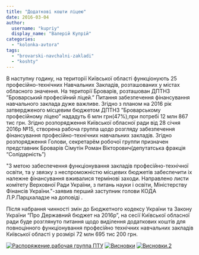 ```yaml
---
title: "Додаткові кошти ліцею"
date: 2016-03-04
author: 
  username: "kupriy"
  display_name: "Валерій Купрій"
categories: 
  - "kolonka-avtora"
tags: 
  - "brovarski-navchalni-zakladi"
  - "koshty"
---
```


В наступну годину, на території Київської області функціонують 25 професійно-технічних Навчальних Закладів, розташованих у містах обласного значення. На території Броварів, розташован ДПТНЗ ”Броварський професійний ліцей.” Питання забезпечення фінансування навчального заклада дуже важливе. Згідно з планом на 2016 рік затвердженого місцевим бюджетом ДПТНЗ ”Броварському професійному ліцею” нададуть 6 млн грн(47%),при потребі 12 млн 867 тис грн. Згідно розпорядження Київської обласної ради від 28 січня 2016р №15, створена рабоча группа щодо розгляду забезпечення фінансування професійно-технічних навчальних закладів. Згідно розпорядження Голови, секретарём робочої группи призначен представник Броварів Сімутін Роман Вікторович(депутатська фракція “Солідарність”)

"З метою забеспечення функціонування закладів професійно-технічної освіти, та у звязку з неспроможністю місцевих бюджетів забеспечити іх належне фінансування вживалися термінові заходи. Направлено листи комітету Верховної Ради України, з питань науки і освіти, Міністерству Фінансів України."-заявив перший заступник голови КОДА Л.Р.Парцхаладзе на доповіді .

Після набрання чинності змін до Бюджетного кодексу України та Закону України “Про Державний бюджет на 2016р”, на сесії Київської обласної ради буде розглянуто питання щодо виділення додаткових коштів для повноцінного функціонування професійно технічних навчальних закладів Київської області у розмірі 72 млн 695 тис 200 грн.

[![Распоряжение,рабочая группа ПТУ](https://mpz.brovary.org/wp-content/uploads/2016/03/Rasporyazhenyerabochaya-gruppa-PTU.jpg)](https://mpz.brovary.org/wp-content/uploads/2016/03/Rasporyazhenyerabochaya-gruppa-PTU.jpg) [![Висновки](https://mpz.brovary.org/wp-content/uploads/2016/03/Vysnovky.jpg)](https://mpz.brovary.org/wp-content/uploads/2016/03/Vysnovky.jpg) [![Висновки.2](https://mpz.brovary.org/wp-content/uploads/2016/03/Vysnovky.2.jpg)](https://mpz.brovary.org/wp-content/uploads/2016/03/Vysnovky.2.jpg)
